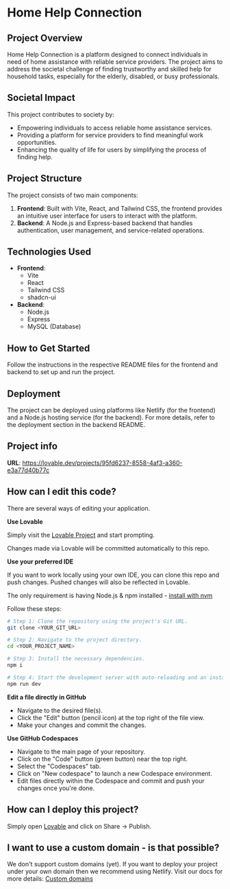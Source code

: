 # Home Help Connection

## Project Overview

Home Help Connection is a platform designed to connect individuals in need of home assistance with reliable service providers. The project aims to address the societal challenge of finding trustworthy and skilled help for household tasks, especially for the elderly, disabled, or busy professionals.

## Societal Impact

This project contributes to society by:
- Empowering individuals to access reliable home assistance services.
- Providing a platform for service providers to find meaningful work opportunities.
- Enhancing the quality of life for users by simplifying the process of finding help.

## Project Structure

The project consists of two main components:
1. **Frontend**: Built with Vite, React, and Tailwind CSS, the frontend provides an intuitive user interface for users to interact with the platform.
2. **Backend**: A Node.js and Express-based backend that handles authentication, user management, and service-related operations.

## Technologies Used

- **Frontend**:
  - Vite
  - React
  - Tailwind CSS
  - shadcn-ui
- **Backend**:
  - Node.js
  - Express
  - MySQL (Database)

## How to Get Started

Follow the instructions in the respective README files for the frontend and backend to set up and run the project.

## Deployment

The project can be deployed using platforms like Netlify (for the frontend) and a Node.js hosting service (for the backend). For more details, refer to the deployment section in the backend README.

## Project info

**URL**: https://lovable.dev/projects/95fd6237-8558-4af3-a360-e3a77d40b77c

## How can I edit this code?

There are several ways of editing your application.

**Use Lovable**

Simply visit the [Lovable Project](https://lovable.dev/projects/95fd6237-8558-4af3-a360-e3a77d40b77c) and start prompting.

Changes made via Lovable will be committed automatically to this repo.

**Use your preferred IDE**

If you want to work locally using your own IDE, you can clone this repo and push changes. Pushed changes will also be reflected in Lovable.

The only requirement is having Node.js & npm installed - [install with nvm](https://github.com/nvm-sh/nvm#installing-and-updating)

Follow these steps:

```sh
# Step 1: Clone the repository using the project's Git URL.
git clone <YOUR_GIT_URL>

# Step 2: Navigate to the project directory.
cd <YOUR_PROJECT_NAME>

# Step 3: Install the necessary dependencies.
npm i

# Step 4: Start the development server with auto-reloading and an instant preview.
npm run dev
```

**Edit a file directly in GitHub**

- Navigate to the desired file(s).
- Click the "Edit" button (pencil icon) at the top right of the file view.
- Make your changes and commit the changes.

**Use GitHub Codespaces**

- Navigate to the main page of your repository.
- Click on the "Code" button (green button) near the top right.
- Select the "Codespaces" tab.
- Click on "New codespace" to launch a new Codespace environment.
- Edit files directly within the Codespace and commit and push your changes once you're done.

## How can I deploy this project?

Simply open [Lovable](https://lovable.dev/projects/95fd6237-8558-4af3-a360-e3a77d40b77c) and click on Share -> Publish.

## I want to use a custom domain - is that possible?

We don't support custom domains (yet). If you want to deploy your project under your own domain then we recommend using Netlify. Visit our docs for more details: [Custom domains](https://docs.lovable.dev/tips-tricks/custom-domain/)
